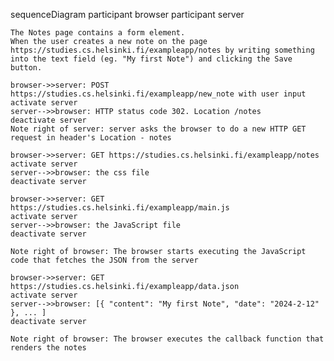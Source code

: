 
sequenceDiagram
    participant browser
    participant server

    The Notes page contains a form element.
    When the user creates a new note on the page https://studies.cs.helsinki.fi/exampleapp/notes by writing something into the text field (eg. "My first Note") and clicking the Save button.

    browser->>server: POST https://studies.cs.helsinki.fi/exampleapp/new_note with user input
    activate server
    server-->>browser: HTTP status code 302. Location /notes
    deactivate server
    Note right of server: server asks the browser to do a new HTTP GET request in header's Location - notes

    browser->>server: GET https://studies.cs.helsinki.fi/exampleapp/notes
    activate server
    server-->>browser: the css file
    deactivate server

    browser->>server: GET https://studies.cs.helsinki.fi/exampleapp/main.js
    activate server
    server-->>browser: the JavaScript file
    deactivate server

    Note right of browser: The browser starts executing the JavaScript code that fetches the JSON from the server

    browser->>server: GET https://studies.cs.helsinki.fi/exampleapp/data.json
    activate server
    server-->>browser: [{ "content": "My first Note", "date": "2024-2-12" }, ... ]
    deactivate server

    Note right of browser: The browser executes the callback function that renders the notes
  